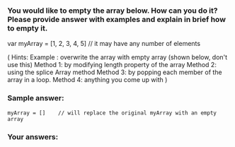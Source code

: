 ### You would like to empty the array below. How can you do it? Please provide answer with examples and explain in brief how to empty it.

var myArray = [1, 2, 3, 4, 5]      // it may have any number of elements

(
    Hints: 
        Example : overwrite the array with empty array (shown below, don't use this)
        Method 1: by modifying length property of the array
        Method 2: using the splice Array method
        Method 3: by popping each member of the array in a loop.
        Method 4: anything you come up with
)


### Sample answer:

    myArray = []    // will replace the original myArray with an empty array

### Your answers:

